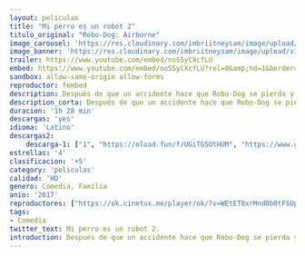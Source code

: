 ```yaml
---
layout: peliculas
title: "Mi perro es un robot 2"
titulo_original: "Robo-Dog: Airborne"
image_carousel: 'https://res.cloudinary.com/imbriitneysam/image/upload/v1542150371/robot-poster-min.jpg'
image_banner: 'https://res.cloudinary.com/imbriitneysam/image/upload/v1542150371/perro-banner-min.jpg'
trailer: https://www.youtube.com/embed/noS5yCXcfLU
embed: https://www.youtube.com/embed/noS5yCXcfLU?rel=0&amp;hd=1&border=0&wmode=opaque&enablejsapi=1&modestbranding=1&controls=1&showinfo=1
sandbox: allow-same-origin allow-forms
reproductor: fembed
description: Después de que un accidente hace que Robo-Dog se pierda y pierda la memoria, una nueva familia lo acoge. Tyler solicita la ayuda de Barry mientras recorren la ciudad en busca de su mejor amigo robot desaparecido.
description_corta: Después de que un accidente hace que Robo-Dog se pierda y pierda la memoria, una nueva familia lo acoge. Tyler solicita la ayuda de Barry mientras recorren la ciudad en busca de su mejor amigo robot desaparecido.
duracion: '1h 28 min'
descargas: 'yes'
idioma: 'Latino'
descargas2:
    descarga-1: ["1", "https://oload.fun/f/UGiTG5OtHUM", "https://www.google.com/s2/favicons?domain=openload.co","OpenLoad","https://res.cloudinary.com/imbriitneysam/image/upload/v1541473684/mexico.png", "Latino", "Full HD"]
estrellas: '4'
clasificacion: '+5'
category: 'peliculas'
calidad: 'HD'
genero: Comedia, Familia
anio: '2017'
reproductores: ["https://ok.cinetux.me/player/ok/?v=WEtET0xrMnd0b0tFSUpWMWorempoZWp6bnRFcHBnMERYTUlWUXBaQnJ1aFB0TXFzNTZwM1NlWE13eEtoQjlOaWdsYTRnZS9aYjh5QzA4d1BLb2V1VlFRbFNyczFTVnRhdjJiZGY5TU8zd2RYZ0JlaStsRjFxK1d3WEs0UGt5aUxqOWRMd0x6UE9Kd3dGQjdqRDRIZDBBPT0="]
tags:
- Comedia
twitter_text: Mi perro es un robot 2.
introduction: Después de que un accidente hace que Robo-Dog se pierda y pierda la memoria, una nueva familia lo acoge. Tyler solicita la ayuda de Barry mientras recorren la ciudad en busca de su mejor amigo robot desaparecido.
---
```



 








